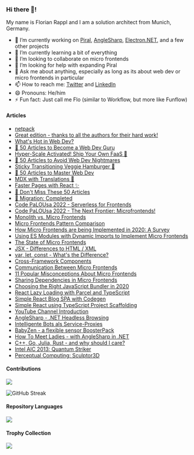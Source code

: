### Hi there 👋!

My name is Florian Rappl and I am a solution architect from Munich, Germany.

- 🔭 I’m currently working on [Piral](https://github.com/smapiot/piral), [AngleSharp](https://github.com/AngleSharp/AngleSharp), [Electron.NET](https://github.com/ElectronNET/Electron.NET), and a few other projects
- 🌱 I’m currently learning a bit of everything
- 👯 I’m looking to collaborate on micro frontends
- 🤔 I’m looking for help with expanding Piral
- 💬 Ask me about anything, especially as long as its about web dev or micro frontends in particular
- 📫 How to reach me: [Twitter](https://twitter.com/FlorianRappl) and [LinkedIn](https://www.linkedin.com/in/florian-rappl/)
- 😄 Pronouns: He/him
- ⚡ Fun fact: Just call me Flo (similar to Workflow, but more like Funflow)

#### Articles

<!-- ARTICLES:START -->
- [netpack](https://dev.to/florianrappl/netpack-5ej4)
- [Great edition - thanks to all the authors for their hard work!](https://dev.to/florianrappl/great-edition-thanks-to-all-the-authors-for-their-hard-work-4mm5)
- [What&#39;s Hot in Web Dev?](https://dev.to/florianrappl/whats-hot-in-web-dev-42ng)
- [🤯 50 Articles to Become a Web Dev Guru](https://dev.to/florianrappl/50-articles-to-become-a-web-dev-guru-71e)
- [Hyper-Scale Activated! Ship Your Own FaaS 🤖](https://dev.to/smapiot/hyper-scale-activated-ship-your-own-faas-40kg)
- [🎃 50 Articles to Avoid Web Dev Nightmares](https://dev.to/florianrappl/50-articles-to-web-dev-nightmares-15ah)
- [Sticky Transitioning Veggie Hamburger 🍔](https://dev.to/florianrappl/sticky-transitioning-veggie-hamburger-7dd)
- [🧠 50 Articles to Master Web Dev](https://dev.to/florianrappl/50-articles-to-master-web-dev-4jhl)
- [MDX with Translations 🐠](https://dev.to/smapiot/mdx-with-translations-157c)
- [Faster Pages with React ✨](https://dev.to/smapiot/faster-pages-with-react-h8j)
- [🧠 Don&#39;t Miss These 50 Articles](https://dev.to/florianrappl/dont-miss-these-50-articles-5dg4)
- [🤯 Migration: Completed](https://dev.to/florianrappl/migration-completed-2f97)
- [Code PaLOUsa 2022 - Serverless for Frontends](https://www.youtube.com/watch?v=Rd_O-3yrIbI)
- [Code PaLOUsa 2022 - The Next Frontier: Microfrontends!](https://www.youtube.com/watch?v=nq-0uNd9dv0)
- [Monolith vs. Micro Frontends](https://blog.bitsrc.io/monolith-vs-micro-frontend-e6e9772a068b?source=rss-2ecc4ad18c41------2)
- [Micro Frontends Pattern Comparison](https://blog.bitsrc.io/microfrontend-pattern-comparison-c50a9d2e4172?source=rss-2ecc4ad18c41------2)
- [How Micro Frontends are being Implemented in 2020: A Survey](https://blog.bitsrc.io/microfrontends-survey-evaluation-d2af7eade306?source=rss-2ecc4ad18c41------2)
- [Using ES Modules with Dynamic Imports to Implement Micro Frontends](https://blog.bitsrc.io/using-es-modules-with-dynamic-imports-to-implement-micro-frontends-7c840a38890e?source=rss-2ecc4ad18c41------2)
- [The State of Micro Frontends](https://blog.bitsrc.io/state-of-micro-frontends-9c0c604ed13a?source=rss-2ecc4ad18c41------2)
- [JSX - Differences to HTML / XML](https://www.youtube.com/watch?v=UkIHtVA5DLY)
- [var, let, const - What&#39;s the Difference?](https://www.youtube.com/watch?v=raMuOrtq7Ds)
- [Cross-Framework Components](https://blog.bitsrc.io/cross-framework-components-8439d58342e5?source=rss-2ecc4ad18c41------2)
- [Communication Between Micro Frontends](https://blog.bitsrc.io/communication-between-micro-frontends-67a745c6cfbe?source=rss-2ecc4ad18c41------2)
- [11 Popular Misconceptions About Micro Frontends](https://blog.bitsrc.io/11-popular-misconceptions-about-micro-frontends-d5daecc92efb?source=rss-2ecc4ad18c41------2)
- [Sharing Dependencies in Micro Frontends](https://blog.bitsrc.io/sharing-dependencies-in-micro-frontends-9da142296a2b?source=rss-2ecc4ad18c41------2)
- [Choosing the Right JavaScript Bundler in 2020](https://blog.bitsrc.io/choosing-the-right-javascript-bundler-in-2020-f9b1eae0d12b?source=rss-2ecc4ad18c41------2)
- [React Lazy Loading with Parcel and TypeScript](https://www.youtube.com/watch?v=hCAQ8p2Nz2Q)
- [Simple React Blog SPA with Codegen](https://www.youtube.com/watch?v=QQx8xawxFK0)
- [Simple React using TypeScript Project Scaffolding](https://www.youtube.com/watch?v=03Ox-5upDnA)
- [YouTube Channel Introduction](https://www.youtube.com/watch?v=ju-tmz-hHAY)
- [AngleSharp - .NET Headless Browsing](https://www.youtube.com/watch?v=DJPxfqbW4io)
- [Intelligente Bots als Service-Proxies](https://www.youtube.com/watch?v=tuTE1ZfNJqs)
- [BabyZen - a flexible sensor BoosterPack](https://www.youtube.com/watch?v=rDmWxBHy6Jg)
- [How To Meet Ladies - with AngleSharp in .NET](https://www.youtube.com/watch?v=f3wl8Ljzllo)
- [C++, Go, Julia, Rust - and why should I care?](https://www.youtube.com/watch?v=JODD3B3E1KY)
- [Intel AIC 2013: Quantum Striker](https://www.youtube.com/watch?v=sF8cNtpnGuM)
- [Perceptual Computing: Sculptor3D](https://www.youtube.com/watch?v=P7ItsRi-WjU)
<!-- ARTICLES:END -->

#### Contributions

![](https://github-readme-stats.vercel.app/api?username=FlorianRappl&hide_title=true&show_icons=true&theme=flat&include_all_commits=true)

![GitHub Streak](https://streak-stats.demolab.com/?user=FlorianRappl&theme=default)

#### Repository Languages

![](https://github-readme-stats.vercel.app/api/top-langs/?username=FlorianRappl&hide_title=true&layout=compact&theme=flat)

#### Trophy Collection

![](https://github-profile-trophy.vercel.app/?username=FlorianRappl&theme=react)
